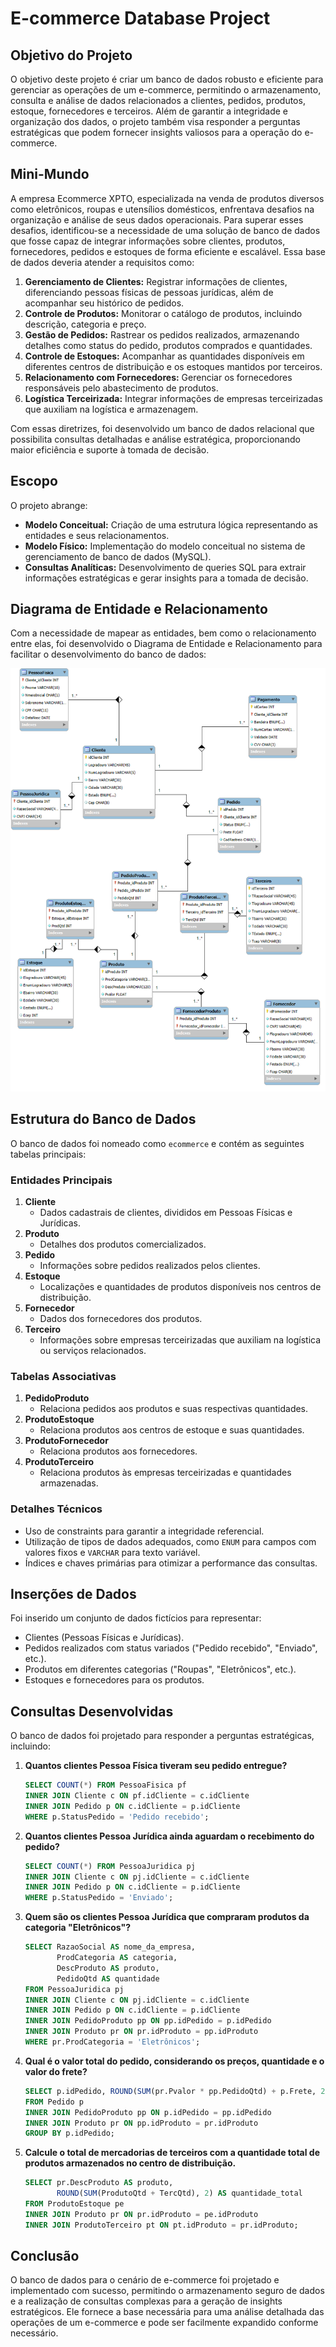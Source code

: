 # E-commerce Database Project

## Objetivo do Projeto
O objetivo deste projeto é criar um banco de dados robusto e eficiente para gerenciar as operações de um e-commerce, permitindo o armazenamento, consulta e análise de dados relacionados a clientes, pedidos, produtos, estoque, fornecedores e terceiros. Além de garantir a integridade e organização dos dados, o projeto também visa responder a perguntas estratégicas que podem fornecer insights valiosos para a operação do e-commerce.

## Mini-Mundo
A empresa Ecommerce XPTO, especializada na venda de produtos diversos como eletrônicos, roupas e utensílios domésticos, enfrentava desafios na organização e análise de seus dados operacionais. Para superar esses desafios, identificou-se a necessidade de uma solução de banco de dados que fosse capaz de integrar informações sobre clientes, produtos, fornecedores, pedidos e estoques de forma eficiente e escalável. Essa base de dados deveria atender a requisitos como:

1. **Gerenciamento de Clientes:** Registrar informações de clientes, diferenciando pessoas físicas de pessoas jurídicas, além de acompanhar seu histórico de pedidos.
2. **Controle de Produtos:** Monitorar o catálogo de produtos, incluindo descrição, categoria e preço.
3. **Gestão de Pedidos:** Rastrear os pedidos realizados, armazenando detalhes como status do pedido, produtos comprados e quantidades.
4. **Controle de Estoques:** Acompanhar as quantidades disponíveis em diferentes centros de distribuição e os estoques mantidos por terceiros.
5. **Relacionamento com Fornecedores:** Gerenciar os fornecedores responsáveis pelo abastecimento de produtos.
6. **Logística Terceirizada:** Integrar informações de empresas terceirizadas que auxiliam na logística e armazenagem.

Com essas diretrizes, foi desenvolvido um banco de dados relacional que possibilita consultas detalhadas e análise estratégica, proporcionando maior eficiência e suporte à tomada de decisão.

## Escopo
O projeto abrange:
- **Modelo Conceitual:** Criação de uma estrutura lógica representando as entidades e seus relacionamentos.
- **Modelo Físico:** Implementação do modelo conceitual no sistema de gerenciamento de banco de dados (MySQL).
- **Consultas Analíticas:** Desenvolvimento de queries SQL para extrair informações estratégicas e gerar insights para a tomada de decisão.
  
## Diagrama de Entidade e Relacionamento
Com a necessidade de mapear as entidades, bem como o relacionamento entre elas, foi desenvolvido o Diagrama de Entidade e Relacionamento para facilitar o desenvolvimento do banco de dados:

![Diagrama de entidade e relacionamento](imagens/ModeloERR.png)


## Estrutura do Banco de Dados
O banco de dados foi nomeado como `ecommerce` e contém as seguintes tabelas principais:

### Entidades Principais
1. **Cliente**
   - Dados cadastrais de clientes, divididos em Pessoas Físicas e Jurídicas.
2. **Produto**
   - Detalhes dos produtos comercializados.
3. **Pedido**
   - Informações sobre pedidos realizados pelos clientes.
4. **Estoque**
   - Localizações e quantidades de produtos disponíveis nos centros de distribuição.
5. **Fornecedor**
   - Dados dos fornecedores dos produtos.
6. **Terceiro**
   - Informações sobre empresas terceirizadas que auxiliam na logística ou serviços relacionados.

### Tabelas Associativas
1. **PedidoProduto**
   - Relaciona pedidos aos produtos e suas respectivas quantidades.
2. **ProdutoEstoque**
   - Relaciona produtos aos centros de estoque e suas quantidades.
3. **ProdutoFornecedor**
   - Relaciona produtos aos fornecedores.
4. **ProdutoTerceiro**
   - Relaciona produtos às empresas terceirizadas e quantidades armazenadas.

### Detalhes Técnicos
- Uso de constraints para garantir a integridade referencial.
- Utilização de tipos de dados adequados, como `ENUM` para campos com valores fixos e `VARCHAR` para texto variável.
- Índices e chaves primárias para otimizar a performance das consultas.

## Inserções de Dados
Foi inserido um conjunto de dados fictícios para representar:
- Clientes (Pessoas Físicas e Jurídicas).
- Pedidos realizados com status variados ("Pedido recebido", "Enviado", etc.).
- Produtos em diferentes categorias ("Roupas", "Eletrônicos", etc.).
- Estoques e fornecedores para os produtos.

## Consultas Desenvolvidas
O banco de dados foi projetado para responder a perguntas estratégicas, incluindo:

1. **Quantos clientes Pessoa Física tiveram seu pedido entregue?**
   ```sql
   SELECT COUNT(*) FROM PessoaFisica pf
   INNER JOIN Cliente c ON pf.idCliente = c.idCliente
   INNER JOIN Pedido p ON c.idCliente = p.idCliente
   WHERE p.StatusPedido = 'Pedido recebido';
   ```

2. **Quantos clientes Pessoa Jurídica ainda aguardam o recebimento do pedido?**
   ```sql
   SELECT COUNT(*) FROM PessoaJuridica pj
   INNER JOIN Cliente c ON pj.idCliente = c.idCliente
   INNER JOIN Pedido p ON c.idCliente = p.idCliente
   WHERE p.StatusPedido = 'Enviado';
   ```

3. **Quem são os clientes Pessoa Jurídica que compraram produtos da categoria "Eletrônicos"?**
   ```sql
   SELECT RazaoSocial AS nome_da_empresa,
          ProdCategoria AS categoria,
          DescProduto AS produto,
          PedidoQtd AS quantidade
   FROM PessoaJuridica pj
   INNER JOIN Cliente c ON pj.idCliente = c.idCliente
   INNER JOIN Pedido p ON c.idCliente = p.idCliente
   INNER JOIN PedidoProduto pp ON pp.idPedido = p.idPedido
   INNER JOIN Produto pr ON pr.idProduto = pp.idProduto
   WHERE pr.ProdCategoria = 'Eletrônicos';
   ```

4. **Qual é o valor total do pedido, considerando os preços, quantidade e o valor do frete?**
   ```sql
   SELECT p.idPedido, ROUND(SUM(pr.Pvalor * pp.PedidoQtd) + p.Frete, 2) AS valor_total
   FROM Pedido p
   INNER JOIN PedidoProduto pp ON p.idPedido = pp.idPedido
   INNER JOIN Produto pr ON pp.idProduto = pr.idProduto
   GROUP BY p.idPedido;
   ```

5. **Calcule o total de mercadorias de terceiros com a quantidade total de produtos armazenados no centro de distribuição.**
   ```sql
   SELECT pr.DescProduto AS produto,
          ROUND(SUM(ProdutoQtd + TercQtd), 2) AS quantidade_total
   FROM ProdutoEstoque pe
   INNER JOIN Produto pr ON pr.idProduto = pe.idProduto
   INNER JOIN ProdutoTerceiro pt ON pt.idProduto = pr.idProduto;
   ```

## Conclusão
O banco de dados para o cenário de e-commerce foi projetado e implementado com sucesso, permitindo o armazenamento seguro de dados e a realização de consultas complexas para a geração de insights estratégicos. Ele fornece a base necessária para uma análise detalhada das operações de um e-commerce e pode ser facilmente expandido conforme necessário.

